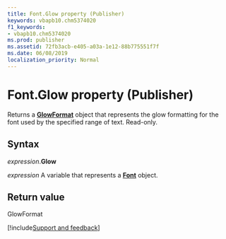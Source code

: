 ```yaml
---
title: Font.Glow property (Publisher)
keywords: vbapb10.chm5374020
f1_keywords:
- vbapb10.chm5374020
ms.prod: publisher
ms.assetid: 72fb3acb-e405-a03a-1e12-88b775551f7f
ms.date: 06/08/2019
localization_priority: Normal
---
```



# Font.Glow property (Publisher)

Returns a **[GlowFormat](Publisher.glowformat.md)** object that represents the glow formatting for the font used by the specified range of text. Read-only.


## Syntax

_expression_.**Glow**

_expression_ A variable that represents a **[Font](Publisher.Font.md)** object.


## Return value

GlowFormat



[!include[Support and feedback](~/includes/feedback-boilerplate.md)]